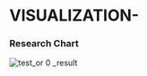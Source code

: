 # VISUALIZATION-

### Research Chart
![test_or 0 _result](https://user-images.githubusercontent.com/40697326/42101484-cfafcd9c-7b88-11e8-90ed-517a7f1dbd79.png)

